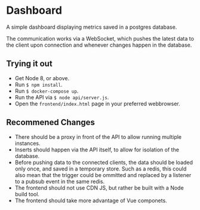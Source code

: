 Dashboard
=========

A simple dashboard displaying metrics saved in a postgres database.

The communication works via a WebSocket, which pushes the latest data to the client upon connection and whenever changes happen in the database.

Trying it out
-------------

- Get Node 8, or above.
- Run `$ npm install`.
- Run `$ docker-compose up`.
- Run the API via `$ node api/server.js`.
- Open the `frontend/index.html` page in your preferred webbrowser.

Recommened Changes
------------------

- There should be a proxy in front of the API to allow running multiple instances.
- Inserts should happen via the API itself, to allow for isolation of the database.
- Before pushing data to the connected clients, the data should be loaded only once, and saved in a temporary store. Such as a redis, this could also mean that the trigger could be ommitted and replaced by a listener to a pubsub event in the same redis.
- The frontend should not use CDN JS, but rather be built with a Node build tool.
- The frontend should take more advantage of Vue componets.
